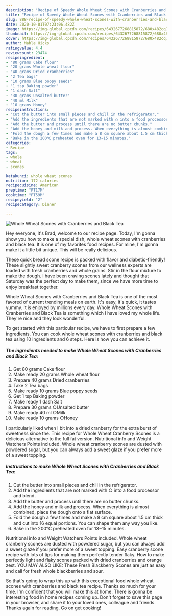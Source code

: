 ```yaml
---
description: "Recipe of Speedy Whole Wheat Scones with Cranberries and Black Tea"
title: "Recipe of Speedy Whole Wheat Scones with Cranberries and Black Tea"
slug: 888-recipe-of-speedy-whole-wheat-scones-with-cranberries-and-black-tea
date: 2020-10-01T07:23:06.482Z
image: https://img-global.cpcdn.com/recipes/6432677268815872/680x482cq70/whole-wheat-scones-with-cranberries-and-black-tea-recipe-main-photo.jpg
thumbnail: https://img-global.cpcdn.com/recipes/6432677268815872/680x482cq70/whole-wheat-scones-with-cranberries-and-black-tea-recipe-main-photo.jpg
cover: https://img-global.cpcdn.com/recipes/6432677268815872/680x482cq70/whole-wheat-scones-with-cranberries-and-black-tea-recipe-main-photo.jpg
author: Mable Hicks
ratingvalue: 4.4
reviewcount: 23474
recipeingredient:
- "80 grams Cake flour"
- "20 grams Whole wheat flour"
- "40 grams Dried cranberries"
- "2 Tea bags"
- "10 grams Blue poppy seeds"
- "1 tsp Baking powder"
- "1 dash Salt"
- "30 grams Unsalted butter"
- "40 ml Milk"
- "10 grams Honey"
recipeinstructions:
- "Cut the butter into small pieces and chill in the refrigerator."
- "Add the ingredients that are not marked with ○ into a food processor and blend."
- "Add the butter and process until there are no butter chunks."
- "Add the honey and milk and process. When everything is almost combined, place the dough onto a flat surface."
- "Fold the dough a few times and make a 8 cm square about 1.5 cm thick and cut into 16 equal portions. You can shape them any way you like."
- "Bake in the 200℃ preheated oven for 13~15 minutes."
categories:
- Recipe
tags:
- whole
- wheat
- scones

katakunci: whole wheat scones 
nutrition: 172 calories
recipecuisine: American
preptime: "PT17M"
cooktime: "PT59M"
recipeyield: "2"
recipecategory: Dinner

---
```



![Whole Wheat Scones with Cranberries and Black Tea](https://img-global.cpcdn.com/recipes/6432677268815872/680x482cq70/whole-wheat-scones-with-cranberries-and-black-tea-recipe-main-photo.jpg)

Hey everyone, it's Brad, welcome to our recipe page. Today, I'm gonna show you how to make a special dish, whole wheat scones with cranberries and black tea. It is one of my favorites food recipes. For mine, I'm gonna make it a little bit unique. This will be really delicious.

These quick bread scone recipe is packed with flavor and diabetic-friendly! These slightly sweet cranberry scones from our wellness experts are loaded with fresh cranberries and whole grains. Stir in the flour mixture to make the dough. I have been craving scones lately and thought that Saturday was the perfect day to make them, since we have more time to enjoy breakfast together.

Whole Wheat Scones with Cranberries and Black Tea is one of the most favored of current trending meals on earth. It's easy, it's quick, it tastes yummy. It is enjoyed by millions every day. Whole Wheat Scones with Cranberries and Black Tea is something which I have loved my whole life. They're nice and they look wonderful.


To get started with this particular recipe, we have to first prepare a few ingredients. You can cook whole wheat scones with cranberries and black tea using 10 ingredients and 6 steps. Here is how you can achieve it.

<!--inarticleads1-->

##### The ingredients needed to make Whole Wheat Scones with Cranberries and Black Tea:

1. Get 80 grams Cake flour
1. Make ready 20 grams Whole wheat flour
1. Prepare 40 grams Dried cranberries
1. Take 2 Tea bags
1. Make ready 10 grams Blue poppy seeds
1. Get 1 tsp Baking powder
1. Make ready 1 dash Salt
1. Prepare 30 grams ○Unsalted butter
1. Make ready 40 ml ○Milk
1. Make ready 10 grams ○Honey


I particularly liked when I bit into a dried cranberry for the extra burst of sweetness since the. This recipe for Whole Wheat Cranberry Scones is a delicious alternative to the full fat version. Nutritional info and Weight Watchers Points included. Whole wheat cranberry scones are dusted with powdered sugar, but you can always add a sweet glaze if you prefer more of a sweet topping. 

<!--inarticleads2-->

##### Instructions to make Whole Wheat Scones with Cranberries and Black Tea:

1. Cut the butter into small pieces and chill in the refrigerator.
1. Add the ingredients that are not marked with ○ into a food processor and blend.
1. Add the butter and process until there are no butter chunks.
1. Add the honey and milk and process. When everything is almost combined, place the dough onto a flat surface.
1. Fold the dough a few times and make a 8 cm square about 1.5 cm thick and cut into 16 equal portions. You can shape them any way you like.
1. Bake in the 200℃ preheated oven for 13~15 minutes.


Nutritional info and Weight Watchers Points included. Whole wheat cranberry scones are dusted with powdered sugar, but you can always add a sweet glaze if you prefer more of a sweet topping. Easy cranberry scone recipe with lots of tips for making them perfectly tender flaky. How to make perfectly light and flaky scones packed with dried cranberries and orange zest. YOU MAY ALSO LIKE: These Fresh Blackberry Scones are just as easy and call for fresh whole blackberries and sour. 

So that's going to wrap this up with this exceptional food whole wheat scones with cranberries and black tea recipe. Thanks so much for your time. I'm confident that you will make this at home. There is gonna be interesting food in home recipes coming up. Don't forget to save this page in your browser, and share it to your loved ones, colleague and friends. Thanks again for reading. Go on get cooking!
